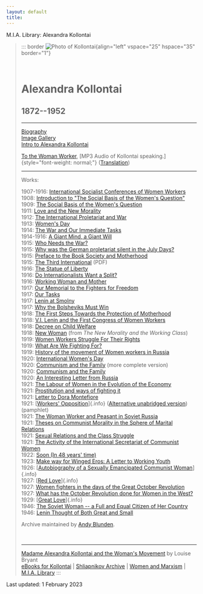 ```yaml
---
layout: default
title: 
---
```

M.I.A. Library: Alexandra Kollontai

> ::: border
> ![Photo of Kollontai](main.jpg){align="left" vspace="25" hspace="35"
> border="1"}
>
>  
>
> # Alexandra Kollontai
>
> ## 1872--1952
>
> ------------------------------------------------------------------------
>
> [Biography](../../glossary/people/k/o.htm#kollontai-alexandre)\
> [Image Gallery](images/index.htm)\
> [Intro to Alexandra Kollontai](into.htm)
>
> [To the Woman Worker](audio/to-the-workers.mp3), [MP3 Audio of
> Kollontai speaking.]{style="font-weight: normal;"}
> ([Translation](audio/speech.htm))
>
> ------------------------------------------------------------------------
>
> Works:
>
> 1907-1916: [International Socialist Conferences of Women
> Workers](1907/is-conferences.htm)\
> 1908: [Introduction to "The Social Basis of the Women's
> Question"](1908/social-basis.htm)\
> 1909: [The Social Basis of the Women's
> Question](1909/social-basis.htm)\
> 1911: [Love and the New Morality](1911/new-morality.htm)\
> 1912: [The International Proletariat and
> War](1912/international-war.htm)\
> 1913: [Women's Day](1913/womens-day.htm)\
> 1914: [The War and Our Immediate Tasks](1914/wartime.htm)\
> 1914-1916: [A Giant Mind, a Giant Will](1914/giant.htm)\
> 1915: [Who Needs the War?](1915/whoneeds.htm)\
> 1915: [Why was the German proletariat silent in the July
> Days?](1915/july.htm)\
> 1915: [Preface to the Book Society and Motherhood](1915/mother.htm)\
> 1915: [The Third
> International](../../history/usa/parties/spusa/1915/1023-kollontai-thirdint.pdf)
> (PDF)\
> 1916: [The Statue of Liberty](1916/statue-liberty.htm)\
> 1916: [Do Internationalists Want a Split?](1916/split.htm)\
> 1916: [Working Woman and Mother](1916/working-mother.htm)\
> 1917: [Our Memorial to the Fighters for Freedom](1917/memorial.htm)\
> 1917: [Our Tasks](1917/tasks.htm)\
> 1917: [Lenin at Smolny](1917/lenin-smolny.htm)\
> 1917: [Why the Bolsheviks Must Win](1917/bolsheviks-win.htm)\
> 1918: [The First Steps Towards the Protection of
> Motherhood](1918/steps-motherhood.htm)\
> 1918: [V.I. Lenin and the First Congress of Women
> Workers](1918/congress.htm)\
> 1918: [Decree on Child Welfare](1918/immoral.htm)\
> 1918: [New Woman](1918/new-morality.htm) (from *The New Morality and
> the Working Class*)\
> 1919: [Women Workers Struggle For Their
> Rights](1919/women-workers/index.htm)\
> 1919: [What Are We Fighting For?](1919/fighting.htm)\
> 1919: [History of the movement of Women workers in
> Russia](1919/history.htm)\
> 1920: [International Women's Day](1920/womens-day.htm)\
> 1920: [Communism and the Family](1920/communism-family.htm) (more
> complete version)\
> 1920: [Communism and the Family](1920/family.htm)\
> 1920: [An Interesting Letter from
> Russia](1920/letter-from-russia.htm)\
> 1921: [The Labour of Women in the Evolution of the
> Economy](1921/evolution.htm)\
> 1921: [Prostitution and ways of fighting it](1921/prostitution.htm)\
> 1921: [Letter to Dora Montefiore](1921/letter-montefiore.htm)\
> 1921: [[Workers'
> Opposition](1921/workers-opposition/index.htm)]{.info} ([Alternative
> unabridged version](1921/workers-opp-alt/index.html)) (pamphlet)\
> 1921: [The Woman Worker and Peasant in Soviet
> Russia](1921/peasant.htm)\
> 1921: [Theses on Communist Morality in the Sphere of Marital
> Relations](1921/theses-morality.htm)\
> 1921: [Sexual Relations and the Class
> Struggle](1921/sex-class-struggle.htm)\
> 1921: [The Activity of the International Secretariat of Communist
> Women](1921/11/intwomsec.html)\
> 1922: [Soon (In 48 years' time)](1922/soon.htm)\
> 1923: [Make way for Winged Eros: A Letter to Working
> Youth](1923/winged-eros.htm)\
> 1926: [[Autobiography of a Sexually Emancipated Communist
> Woman](1926/autobiography.htm)]{.info}\
> 1927: [[Red Love](red-love/index.htm)]{.info}\
> 1927: [Women fighters in the days of the Great October
> Revolution](1927/fighters.htm)\
> 1927: [What has the October Revolution done for Women in the
> West?](1927/october.htm)\
> 1929: [[Great Love](1929/great/index.htm)]{.info}\
> 1946: [The Soviet Woman -- a Full and Equal Citizen of Her
> Country](1946/full.htm)\
> 1946: [Lenin Thought of Both Great and Small](1946/lenin.htm)
>
> Archive maintained by [Andy
> Blunden](../../admin/volunteers/biographies/ablunden.htm).
>
>  
>
> ------------------------------------------------------------------------
>
> [Madame Alexandra Kollontai and the Woman's
> Movement](../../archive/bryant/works/1923-mom/kollontai.htm) by Louise
> Bryant\
> [eBooks for Kollontai](../../ebooks/kollontai/index.htm) \|
> [Shliapnikov Archive](../../archive/shliapnikov/index.htm) \| [Women
> and Marxism](../../subject/women/index.htm) \| [M.I.A.
> Library](../index.htm)
> :::

Last updated: 1 February 2023
